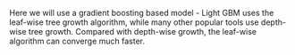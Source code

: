 Here we will use a gradient boosting based model - Light GBM uses the leaf-wise tree growth algorithm, while many other popular tools use depth-wise tree growth. Compared with depth-wise growth, the leaf-wise algorithm can converge much faster.

